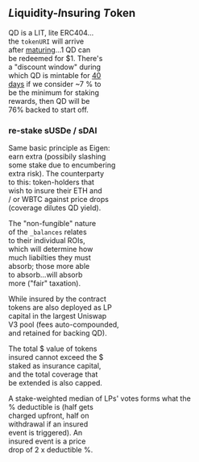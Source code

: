 
## *L*iquidity-*I*nsuring *T*oken

QD is a LIT, lite ERC404...  
the `tokenURI` will arrive  
after [maturing](https://www.investopedia.com/terms/z/zero-couponbond.asp)...1 QD can  
be redeemed for $1. There's  
a "discount window" during  
which QD is mintable for [40  
days](https://bit.ly/3q4tShS) if we consider ~7 % to  
be the minimum for staking  
rewards, then QD will be  
76% backed to start off.  

### re-stake sUSDe / sDAI

Same basic principle as Eigen:  
earn extra (possibily slashing  
some stake due to encumbering  
extra risk). The counterparty  
to this: token-holders that  
wish to insure their ETH and  
/ or WBTC against price drops  
(coverage dilutes QD yield).  

The "non-fungible" nature  
of the `_balances` relates  
to their individual ROIs,  
which will determine how  
much liabilties they must  
absorb; those more able  
to absorb...will absorb  
more ("fair" taxation).  

While insured by the contract  
tokens are also deployed as LP  
capital in the largest Uniswap  
V3 pool (fees auto-compounded,  
and retained for backing QD).  

The total $ value of tokens  
insured cannot exceed the $  
staked as insurance capital,  
and the total coverage that  
be extended is also capped.  

A stake-weighted median of
LPs' votes forms what the  
% deductible is (half gets  
charged upfront, half on  
withdrawal if an insured  
event is triggered). An  
insured event is a price  
drop of 2 x deductible %.  
